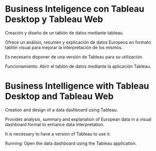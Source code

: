 # Business Inteligence con Tableau Desktop y Tableau Web

Creación y diseño de un tablón de datos mediante tableau.

Ofrece un análisis, resumen y explicación de datos Europeos en formato tablón visual para mejorar la interpretación de los mismos.

Es necesario disponer de una versión de Tableau para su utilización. 

Funcionamiento: Abrir el tablón de datos mediante la aplicación Tableau.

# Business Intelligence with Tableau Desktop and Tableau Web

Creation and design of a data dashboard using Tableau.

Provides analysis, summary and explanation of European data in a visual dashboard format to enhance data interpretation.

It is necessary to have a version of Tableau to use it. 

Running: Open the data dashboard using the Tableau application.
